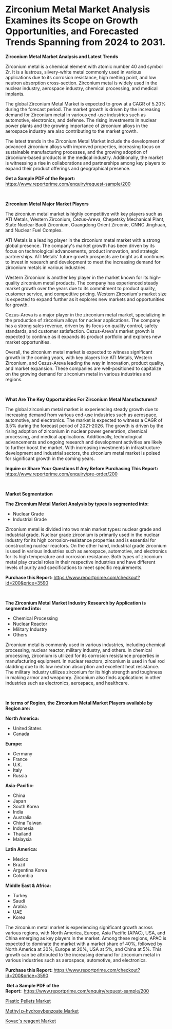 <p><h1>Zirconium Metal Market Analysis Examines its Scope on Growth Opportunities, and Forecasted Trends Spanning from 2024 to 2031.</h1></p><p><strong>Zirconium Metal Market Analysis and Latest Trends</strong></p>
<p><p>Zirconium metal is a chemical element with atomic number 40 and symbol Zr. It is a lustrous, silvery-white metal commonly used in various applications due to its corrosion resistance, high melting point, and low neutron absorption cross-section. Zirconium metal is widely used in the nuclear industry, aerospace industry, chemical processing, and medical implants.</p><p>The global Zirconium Metal Market is expected to grow at a CAGR of 5.20% during the forecast period. The market growth is driven by the increasing demand for Zirconium metal in various end-use industries such as automotive, electronics, and defense. The rising investments in nuclear power plants and the growing importance of zirconium alloys in the aerospace industry are also contributing to the market growth.</p><p>The latest trends in the Zirconium Metal Market include the development of advanced zirconium alloys with improved properties, increasing focus on sustainable manufacturing processes, and the growing adoption of zirconium-based products in the medical industry. Additionally, the market is witnessing a rise in collaborations and partnerships among key players to expand their product offerings and geographical presence.</p></p>
<p><strong>Get a Sample PDF of the Report:&nbsp;</strong> <a href="https://www.reportprime.com/enquiry/request-sample/200">https://www.reportprime.com/enquiry/request-sample/200</a></p>
<p>&nbsp;</p>
<p><strong>Zirconium Metal Major Market Players</strong></p>
<p><p>The zirconium metal market is highly competitive with key players such as ATI Metals, Western Zirconium, Cezus-Areva, Chepetsky Mechanical Plant, State Nuclear Baoti Zirconium, Guangdong Orient Zirconic, CNNC Jinghuan, and Nuclear Fuel Complex.</p><p>ATI Metals is a leading player in the zirconium metal market with a strong global presence. The company's market growth has been driven by its focus on technological advancements, product innovation, and strategic partnerships. ATI Metals' future growth prospects are bright as it continues to invest in research and development to meet the increasing demand for zirconium metals in various industries.</p><p>Western Zirconium is another key player in the market known for its high-quality zirconium metal products. The company has experienced steady market growth over the years due to its commitment to product quality, customer service, and competitive pricing. Western Zirconium's market size is expected to expand further as it explores new markets and opportunities for growth.</p><p>Cezus-Areva is a major player in the zirconium metal market, specializing in the production of zirconium alloys for nuclear applications. The company has a strong sales revenue, driven by its focus on quality control, safety standards, and customer satisfaction. Cezus-Areva's market growth is expected to continue as it expands its product portfolio and explores new market opportunities.</p><p>Overall, the zirconium metal market is expected to witness significant growth in the coming years, with key players like ATI Metals, Western Zirconium, and Cezus-Areva leading the way in innovation, product quality, and market expansion. These companies are well-positioned to capitalize on the growing demand for zirconium metal in various industries and regions.</p></p>
<p>&nbsp;</p>
<p><strong>What Are The Key Opportunities For Zirconium Metal Manufacturers?</strong></p>
<p><p>The global zirconium metal market is experiencing steady growth due to increasing demand from various end-use industries such as aerospace, automotive, and electronics. The market is expected to witness a CAGR of 3.5% during the forecast period of 2021-2026. The growth is driven by the rising adoption of zirconium in nuclear power generation, chemical processing, and medical applications. Additionally, technological advancements and ongoing research and development activities are likely to further boost the market. With increasing investments in infrastructure development and industrial sectors, the zirconium metal market is poised for significant growth in the coming years.</p></p>
<p><strong>Inquire or Share Your Questions If Any Before Purchasing This Report:</strong> <a href="https://www.reportprime.com/enquiry/pre-order/200">https://www.reportprime.com/enquiry/pre-order/200</a></p>
<p>&nbsp;</p>
<p><strong>Market Segmentation</strong></p>
<p><strong>The Zirconium Metal Market Analysis by types is segmented into:</strong></p>
<p><ul><li>Nuclear Grade</li><li>Industrial Grade</li></ul></p>
<p><p>Zirconium metal is divided into two main market types: nuclear grade and industrial grade. Nuclear grade zirconium is primarily used in the nuclear industry for its high corrosion-resistance properties and is essential for constructing nuclear reactors. On the other hand, industrial grade zirconium is used in various industries such as aerospace, automotive, and electronics for its high temperature and corrosion resistance. Both types of zirconium metal play crucial roles in their respective industries and have different levels of purity and specifications to meet specific requirements.</p></p>
<p><strong>Purchase this Report:&nbsp;</strong><a href="https://www.reportprime.com/checkout?id=200&price=3590">https://www.reportprime.com/checkout?id=200&price=3590</a></p>
<p>&nbsp;</p>
<p><strong>The Zirconium Metal Market Industry Research by Application is segmented into:</strong></p>
<p><ul><li>Chemical Processing</li><li>Nuclear Reactor</li><li>Military Industry</li><li>Others</li></ul></p>
<p><p>Zirconium metal is commonly used in various industries, including chemical processing, nuclear reactor, military industry, and others. In chemical processing, zirconium is utilized for its corrosion resistance properties in manufacturing equipment. In nuclear reactors, zirconium is used in fuel rod cladding due to its low neutron absorption and excellent heat resistance. The military industry utilizes zirconium for its high strength and toughness in making armor and weaponry. Zirconium also finds applications in other industries such as electronics, aerospace, and healthcare.</p></p>
<p>&nbsp;</p>
<p><strong>In terms of Region, the Zirconium Metal Market Players available by Region are:</strong></p>
<p>
    <p> <strong> North America: </strong>
        <ul>
            <li>United States</li>
            <li>Canada</li>
        </ul>
        </p> 
    <p> <strong> Europe: </strong>
        <ul>
            <li>Germany</li>
            <li>France</li>
            <li>U.K.</li>
            <li>Italy</li>
            <li>Russia</li>
        </ul>
        </p> 
    <p> <strong> Asia-Pacific: </strong>
        <ul>
            <li>China</li>
            <li>Japan</li>
            <li>South Korea</li>
            <li>India</li>
            <li>Australia</li>
            <li>China Taiwan</li>
            <li>Indonesia</li>
            <li>Thailand</li>
            <li>Malaysia</li>
        </ul>
        </p> 
    <p> <strong> Latin America: </strong>
        <ul>
            <li>Mexico</li>
            <li>Brazil</li>
            <li>Argentina Korea</li>
            <li>Colombia</li>
        </ul>
        </p> 
    <p> <strong> Middle East & Africa: </strong>
        <ul>
            <li>Turkey</li>
            <li>Saudi</li>
            <li>Arabia</li>
            <li>UAE</li>
            <li>Korea</li>
        </ul>
    </p>
    </p>
<p><p>The zirconium metal market is experiencing significant growth across various regions, with North America, Europe, Asia Pacific (APAC), USA, and China emerging as key players in the market. Among these regions, APAC is expected to dominate the market with a market share of 40%, followed by North America at 30%, Europe at 20%, USA at 5%, and China at 5%. This growth can be attributed to the increasing demand for zirconium metal in various industries such as aerospace, automotive, and electronics.</p></p>
<p><strong>Purchase this Report: </strong><a href="https://www.reportprime.com/checkout?id=200&price=3590">https://www.reportprime.com/checkout?id=200&price=3590</a></p>
<p>&nbsp;<strong>Get a Sample PDF of the Report:&nbsp;&nbsp;</strong><a href="https://www.reportprime.com/enquiry/request-sample/200">https://www.reportprime.com/enquiry/request-sample/200</a></p>
<p><strong></strong></p>
<p><p><a href="https://view.publitas.com/reportprime-1/plastic-pellets-market-size-share-trends-analysis-report-by-material-by-type-by-end-user-by-region-and-segment-forecasts-2023-2030/">Plastic Pellets Market</a></p><p><a href="https://view.publitas.com/reportprime-1/methyl-p-hydroxybenzoate-market-size-reflecting-a-forecast-till-2030-market-by-type-by-application-and-by-geography/">Methyl p-hydroxybenzoate Market</a></p><p><a href="https://view.publitas.com/reportprime-1/kovacs-reagent-market-size-and-growth-market-segmentation-regional-and-country-breakdowns-and-market-trends-for-period-from-2023-2030/">Kovac`s reagent Market</a></p></p>